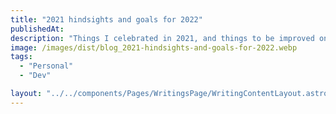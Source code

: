 ```yaml
---
title: "2021 hindsights and goals for 2022"
publishedAt:
description: "Things I celebrated in 2021, and things to be improved on for 2022"
image: /images/dist/blog_2021-hindsights-and-goals-for-2022.webp
tags:
  - "Personal"
  - "Dev"

layout: "../../components/Pages/WritingsPage/WritingContentLayout.astro"
---
```

